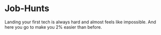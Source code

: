 # Job-Hunts
Landing your first tech is always hard and almost feels like impossible. 
And here you go to make you 2% easier than before.


